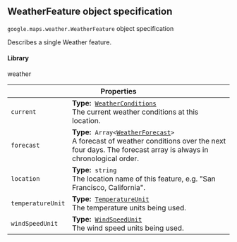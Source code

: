 <h2 id="WeatherFeature"> WeatherFeature object specification </h2><p>
<code><span itemprop="path">google.maps.weather</span>.<span itemprop="name">WeatherFeature</span></code>
object specification
</p><p>Describes a single Weather feature.</p><h4>Library</h4><p>weather</p><div class="devsite-table-wrapper"><table class="properties responsive" summary="interface WeatherFeature - Properties">
<thead>
<tr><th colspan="2">Properties</th>
</tr></thead>
<tbody>
<tr>
<td><code><span>current</span></code></td>
<td><div><strong>Type:</strong>&nbsp; <code><a href="https://github.com/amenadiel/google-maps-documentation/blob/master/docs/WeatherConditions.md">WeatherConditions</a></code></div>
<div class="desc">The current weather conditions at this location.</div></td>
</tr>
<tr>
<td><code><span>forecast</span></code></td>
<td><div><strong>Type:</strong>&nbsp; <code>Array&lt;<a href="https://github.com/amenadiel/google-maps-documentation/blob/master/docs/WeatherForecast.md">WeatherForecast</a>&gt;</code></div>
<div class="desc">A forecast of weather conditions over the next four days. The forecast array is always in chronological order.</div></td>
</tr>
<tr>
<td><code><span>location</span></code></td>
<td><div><strong>Type:</strong>&nbsp; <code>string</code></div>
<div class="desc">The location name of this feature, e.g. "San Francisco, California".</div></td>
</tr>
<tr>
<td><code><span>temperatureUnit</span></code></td>
<td><div><strong>Type:</strong>&nbsp; <code><a href="https://github.com/amenadiel/google-maps-documentation/blob/master/docs/TemperatureUnit.md">TemperatureUnit</a></code></div>
<div class="desc">The temperature units being used.</div></td>
</tr>
<tr>
<td><code><span>windSpeedUnit</span></code></td>
<td><div><strong>Type:</strong>&nbsp; <code><a href="https://github.com/amenadiel/google-maps-documentation/blob/master/docs/WindSpeedUnit.md">WindSpeedUnit</a></code></div>
<div class="desc">The wind speed units being used.</div></td>
</tr>
</tbody>
</table></div>